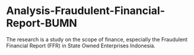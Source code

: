 # Analysis-Fraudulent-Financial-Report-BUMN
The research is a study on the scope of finance, especially the Fraudulent Financial Report (FFR) in State Owned Enterprises Indonesia.
